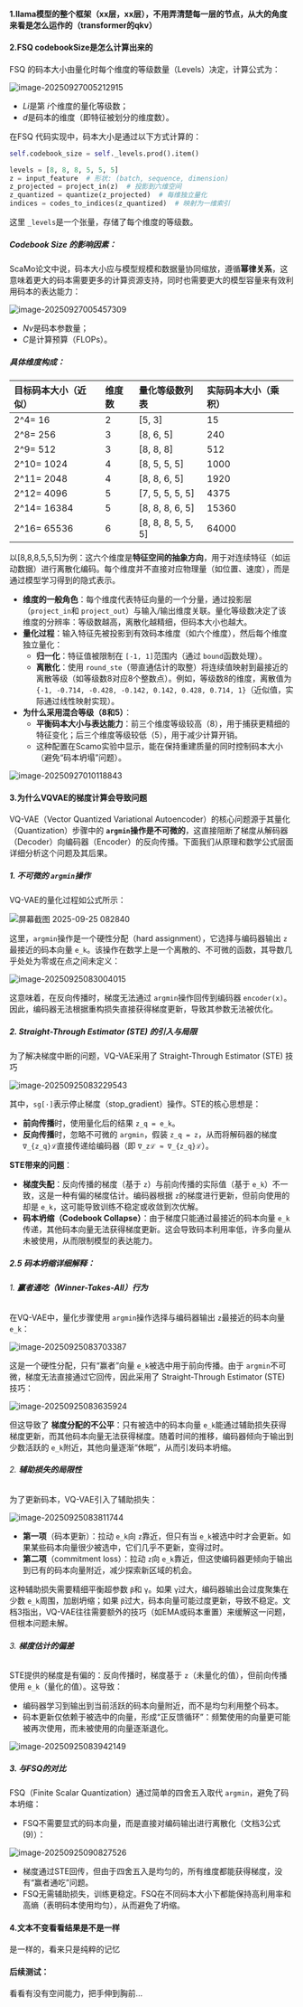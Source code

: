 #### 1.llama模型的整个框架（xx层，xx层），不用弄清楚每一层的节点，从大的角度来看是怎么运作的（transformer的qkv）







#### 2.FSQ codebookSize是怎么计算出来的

FSQ 的码本大小由量化时每个维度的等级数量（Levels）决定，计算公式为：

![image-20250927005212915](%E9%9C%80%E8%A6%81%E4%BA%86%E8%A7%A3%E7%9A%84%E9%97%AE%E9%A2%98.assets/image-20250927005212915.png)

- *Li*是第 *i*个维度的量化等级数；
- *d*是码本的维度（即特征被划分的维度数）。

在FSQ 代码实现中，码本大小是通过以下方式计算的：
```python
self.codebook_size = self._levels.prod().item()
```
```python
levels = [8, 8, 8, 5, 5, 5]
z = input_feature  # 形状: (batch, sequence, dimension)
z_projected = project_in(z)  # 投影到六维空间
z_quantized = quantize(z_projected)  # 每维独立量化
indices = codes_to_indices(z_quantized)  # 映射为一维索引
```

这里 `_levels`是一个张量，存储了每个维度的等级数。

##### Codebook Size 的影响因素：

ScaMo论文中说，码本大小应与模型规模和数据量协同缩放，遵循**幂律关系**，这意味着更大的码本需要更多的计算资源支持，同时也需要更大的模型容量来有效利用码本的表达能力：

![image-20250927005457309](%E9%9C%80%E8%A6%81%E4%BA%86%E8%A7%A3%E7%9A%84%E9%97%AE%E9%A2%98.assets/image-20250927005457309.png)

- *Nv*是码本参数量；
- *C*是计算预算（FLOPs）。

##### 具体维度构成：

| 目标码本大小（近似） | 维度数 | 量化等级数列表     | 实际码本大小（乘积） |
| :------------------- | :----- | :----------------- | :------------------- |
| 2^4= 16              | 2      | [5, 3]             | 15                   |
| 2^8= 256             | 3      | [8, 6, 5]          | 240                  |
| 2^9= 512             | 3      | [8, 8, 8]          | 512                  |
| 2^10= 1024           | 4      | [8, 5, 5, 5]       | 1000                 |
| 2^11= 2048           | 4      | [8, 8, 6, 5]       | 1920                 |
| 2^12= 4096           | 5      | [7, 5, 5, 5, 5]    | 4375                 |
| 2^14= 16384          | 5      | [8, 8, 8, 6, 5]    | 15360                |
| 2^16= 65536          | 6      | [8, 8, 8, 5, 5, 5] | 64000                |

以[8,8,8,5,5,5]为例：这六个维度是**特征空间的抽象方向**，用于对连续特征（如运动数据）进行离散化编码。每个维度并不直接对应物理量（如位置、速度），而是通过模型学习得到的隐式表示。

- **维度的一般角色**：每个维度代表特征向量的一个分量，通过投影层（`project_in`和 `project_out`）与输入/输出维度关联。量化等级数决定了该维度的分辨率：等级数越高，离散化越精细，但码本大小也越大。
- **量化过程**：输入特征先被投影到有效码本维度（如六个维度），然后每个维度独立量化：
  - **归一化**：特征值被限制在 `[-1, 1]`范围内（通过 `bound`函数处理）。
  - **离散化**：使用 `round_ste`（带直通估计的取整）将连续值映射到最接近的离散等级（如等级数8对应8个整数点）。例如，等级数8的维度，离散值为 `{-1, -0.714, -0.428, -0.142, 0.142, 0.428, 0.714, 1}`（近似值，实际通过线性映射实现）。
- **为什么采用混合等级（8和5）**：
  - **平衡码本大小与表达能力**：前三个维度等级较高（8），用于捕获更精细的特征变化；后三个维度等级较低（5），用于减少计算开销。
  - 这种配置在Scamo实验中显示，能在保持重建质量的同时控制码本大小（避免“码本坍塌”问题）。

![image-20250927010118843](%E9%9C%80%E8%A6%81%E4%BA%86%E8%A7%A3%E7%9A%84%E9%97%AE%E9%A2%98.assets/image-20250927010118843.png)







#### 3.为什么VQVAE的梯度计算会导致问题

VQ-VAE（Vector Quantized Variational Autoencoder）的核心问题源于其量化（Quantization）步骤中的 **`argmin`操作是不可微的**，这直接阻断了梯度从解码器（Decoder）向编码器（Encoder）的反向传播。下面我们从原理和数学公式层面详细分析这个问题及其后果。

##### 1. 不可微的 `argmin`操作

VQ-VAE的量化过程如公式所示：

![屏幕截图 2025-09-25 082840](%E9%9C%80%E8%A6%81%E4%BA%86%E8%A7%A3%E7%9A%84%E9%97%AE%E9%A2%98.assets/%E5%B1%8F%E5%B9%95%E6%88%AA%E5%9B%BE%202025-09-25%20082840.png)

这里，`argmin`操作是一个硬性分配（hard assignment），它选择与编码器输出 `z`最接近的码本向量 `e_k`。该操作在数学上是一个离散的、不可微的函数，其导数几乎处处为零或在点之间未定义：

![image-20250925083004015](%E9%9C%80%E8%A6%81%E4%BA%86%E8%A7%A3%E7%9A%84%E9%97%AE%E9%A2%98.assets/image-20250925083004015.png)

这意味着，在反向传播时，梯度无法通过 `argmin`操作回传到编码器 `encoder(x)`。因此，编码器无法根据重构损失直接获得梯度更新，导致其参数无法被优化。

##### 2. Straight-Through Estimator (STE) 的引入与局限

为了解决梯度中断的问题，VQ-VAE采用了 Straight-Through Estimator (STE) 技巧

![image-20250925083229543](%E9%9C%80%E8%A6%81%E4%BA%86%E8%A7%A3%E7%9A%84%E9%97%AE%E9%A2%98.assets/image-20250925083229543.png)

其中，`sg[·]`表示停止梯度（stop_gradient）操作。STE的核心思想是：

- **前向传播**时，使用量化后的结果 `z_q = e_k`。
- **反向传播**时，忽略不可微的 `argmin`，假装 `z_q = z`，从而将解码器的梯度 `∇_{z_q}ℒ`直接传递给编码器（即 `∇_zℒ ≈ ∇_{z_q}ℒ`）。

**STE带来的问题**：

- **梯度失配**：反向传播的梯度（基于 `z`）与前向传播的实际值（基于 `e_k`）不一致，这是一种有偏的梯度估计。编码器根据 `z`的梯度进行更新，但前向使用的却是 `e_k`，这可能导致训练不稳定或收敛到次优解。
- **码本坍缩（Codebook Collapse）**：由于梯度只能通过最接近的码本向量 `e_k`传递，其他码本向量无法获得梯度更新。这会导致码本利用率低，许多向量从未被使用，从而限制模型的表达能力。

##### 2.5 码本坍缩详细解释：

###### 1. **赢者通吃（Winner-Takes-All）行为**

在VQ-VAE中，量化步骤使用 `argmin`操作选择与编码器输出 `z`最接近的码本向量 `e_k`：

![image-20250925083703387](%E9%9C%80%E8%A6%81%E4%BA%86%E8%A7%A3%E7%9A%84%E9%97%AE%E9%A2%98.assets/image-20250925083703387.png)

这是一个硬性分配，只有“赢者”向量 `e_k`被选中用于前向传播。由于 `argmin`不可微，梯度无法直接通过它回传，因此采用了 Straight-Through Estimator (STE) 技巧：

![image-20250925083635924](%E9%9C%80%E8%A6%81%E4%BA%86%E8%A7%A3%E7%9A%84%E9%97%AE%E9%A2%98.assets/image-20250925083635924.png)

但这导致了 **梯度分配的不公平**：只有被选中的码本向量 `e_k`能通过辅助损失获得梯度更新，而其他码本向量无法获得梯度。随着时间的推移，编码器倾向于输出到少数活跃的 `e_k`附近，其他向量逐渐“休眠”，从而引发码本坍缩。

###### 2. **辅助损失的局限性**

为了更新码本，VQ-VAE引入了辅助损失：

![image-20250925083811744](%E9%9C%80%E8%A6%81%E4%BA%86%E8%A7%A3%E7%9A%84%E9%97%AE%E9%A2%98.assets/image-20250925083811744.png)

- **第一项**（码本更新）：拉动 `e_k`向 `z`靠近，但只有当 `e_k`被选中时才会更新。如果某些码本向量很少被选中，它们几乎不更新，变得过时。
- **第二项**（commitment loss）：拉动 `z`向 `e_k`靠近，但这使编码器更倾向于输出到已有的码本向量附近，减少探索新区域的机会。

这种辅助损失需要精细平衡超参数 `β`和 `γ`。如果 `γ`过大，编码器输出会过度聚集在少数 `e_k`周围，加剧坍缩；如果 `β`过大，码本向量可能过度更新，导致不稳定。文档3指出，VQ-VAE往往需要额外的技巧（如EMA或码本重置）来缓解这一问题，但根本问题未解。

###### 3. **梯度估计的偏差**

STE提供的梯度是有偏的：反向传播时，梯度基于 `z`（未量化的值），但前向传播使用 `e_k`（量化的值）。这导致：

- 编码器学习到输出到当前活跃的码本向量附近，而不是均匀利用整个码本。
- 码本更新仅依赖于被选中的向量，形成“正反馈循环”：频繁使用的向量更可能被再次使用，而未被使用的向量逐渐退化。

![image-20250925083942149](%E9%9C%80%E8%A6%81%E4%BA%86%E8%A7%A3%E7%9A%84%E9%97%AE%E9%A2%98.assets/image-20250925083942149.png)

##### 3. **与FSQ的对比**

FSQ（Finite Scalar Quantization）通过简单的四舍五入取代 `argmin`，避免了码本坍缩：

- FSQ不需要显式的码本向量，而是直接对编码输出进行离散化（文档3公式(9)）：

![image-20250925090827526](%E9%9C%80%E8%A6%81%E4%BA%86%E8%A7%A3%E7%9A%84%E9%97%AE%E9%A2%98.assets/image-20250925090827526.png)

- 梯度通过STE回传，但由于四舍五入是均匀的，所有维度都能获得梯度，没有“赢者通吃”问题。
- FSQ无需辅助损失，训练更稳定。FSQ在不同码本大小下都能保持高利用率和高熵（表明码本使用均匀），从而避免了坍缩。







#### 4.文本不变看看结果是不是一样

是一样的，看来只是纯粹的记忆







#### 后续测试：

看看有没有空间能力，把手伸到胸前...

